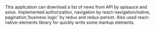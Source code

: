 This application can download a list of news from API by apisauce and axios.
Implemented authorization, navigation by react-navigation/native, pagination,'business logic' by redux and redux-persist.
Also used react-native-elements library for quickly write some markup elements.
